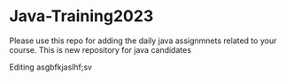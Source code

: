 # Java-Training2023
Please use this repo for adding the daily java assignmnets related to your course. This is new repository for java candidates

Editing asgbfkjaslhf;sv
